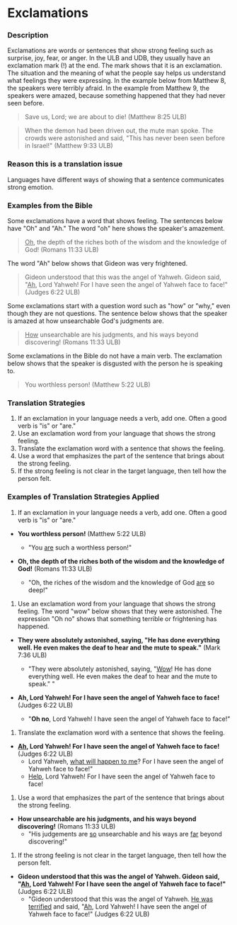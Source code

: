 # Exclamations #

### Description

Exclamations are words or sentences that show strong feeling such as surprise, joy, fear, or anger. In the ULB and UDB, they usually have an exclamation mark (!) at the end. The mark shows that it is an exclamation. The situation and the meaning of what the people say helps us understand what feelings they were expressing. In the example below from Matthew 8, the speakers were terribly afraid. In the example from Matthew 9, the speakers were amazed, because something happened that they had never seen before.

>Save us, Lord; we are about to die! (Matthew 8:25 ULB)


>When the demon had been driven out, the mute man spoke. The crowds were astonished and said, "This has never been seen before in Israel!"  (Matthew 9:33 ULB)

### Reason this is a translation issue

Languages have different ways of showing that a sentence communicates strong emotion.

### Examples from the Bible

Some exclamations have a word that shows feeling. The sentences below have "Oh" and "Ah." The word "oh" here shows the speaker's amazement.

><u>Oh</u>, the depth of the riches both of the wisdom and the knowledge of God! (Romans 11:33 ULB)

The word "Ah" below shows that Gideon was very frightened.
>Gideon understood that this was the angel of Yahweh. Gideon said, "<u>Ah</u>, Lord Yahweh! For I have seen the angel of Yahweh face to face!" (Judges 6:22 ULB)

Some exclamations start with a question word such as "how" or "why," even though they are not questions. The sentence below shows that the speaker is amazed at how unsearchable God's judgments are.

><u>How</u> unsearchable are his judgments, and his ways beyond discovering! (Romans 11:33 ULB)

Some exclamations in the Bible do not have a main verb. The exclamation below shows that the speaker is disgusted with the person he is speaking to.

>You worthless person! (Matthew 5:22 ULB)

### Translation Strategies

1. If an exclamation in your language needs a verb, add one. Often a good verb is "is" or "are."
1. Use an exclamation word from your language that shows the strong feeling.
1. Translate the exclamation word with a sentence that shows the feeling.
1. Use a word that emphasizes the part of the sentence that brings about the strong feeling.
1. If the strong feeling is not clear in the target language, then tell how the person felt.

### Examples of Translation Strategies Applied

1. If an exclamation in your language needs a verb, add one. Often a good verb is "is" or "are."

  * **You worthless person!** (Matthew 5:22 ULB)
      * "You <u>are</u> such a worthless person!"

  * **Oh, the depth of the riches both of the wisdom and the knowledge of God!** (Romans 11:33 ULB)
      * "Oh, the riches of the wisdom and the knowledge of God <u>are</u> so deep!"

1. Use an exclamation word from your language that shows the strong feeling. The word "wow" below shows that they were astonished. The expression "Oh no" shows that something terrible or frightening has happened.

  * **They were absolutely astonished, saying, "He has done everything well. He even makes the deaf to hear and the mute to speak."** (Mark 7:36 ULB)
      * "They were absolutely astonished, saying, "<u>Wow</u>! He has done everything well. He even makes the deaf to hear and the mute to speak." "

  * **Ah, Lord Yahweh! For I have seen the angel of Yahweh face to face!** (Judges 6:22 ULB)
      * "__Oh no__, Lord Yahweh! I have seen the angel of Yahweh face to face!"

1. Translate the exclamation word with a sentence that shows the feeling.

  * **<u>Ah</u>, Lord Yahweh! For I have seen the angel of Yahweh face to face!** (Judges 6:22 ULB)
      * Lord Yahweh, <u>what will happen to me</u>? For I have seen the angel of Yahweh face to face!"
      * <u>Help</u>, Lord Yahweh! For I have seen the angel of Yahweh face to face!

1. Use a word that emphasizes the part of the sentence that brings about the strong feeling.

  * **How unsearchable are his judgments, and his ways beyond discovering!** (Romans 11:33 ULB)
      * "His judgements are <u>so</u> unsearchable and his ways are <u>far</u> beyond discovering!"

1. If the strong feeling is not clear in the target language, then tell how the person felt.

  * **Gideon understood that this was the angel of Yahweh. Gideon said, "<u>Ah</u>, Lord Yahweh! For I have seen the angel of Yahweh face to face!"** (Judges 6:22 ULB)
      * "Gideon understood that this was the angel of Yahweh. <u>He was terrified</u> and said, "<u>Ah</u>, Lord Yahweh! I have seen the angel of Yahweh face to face!" (Judges 6:22 ULB)

